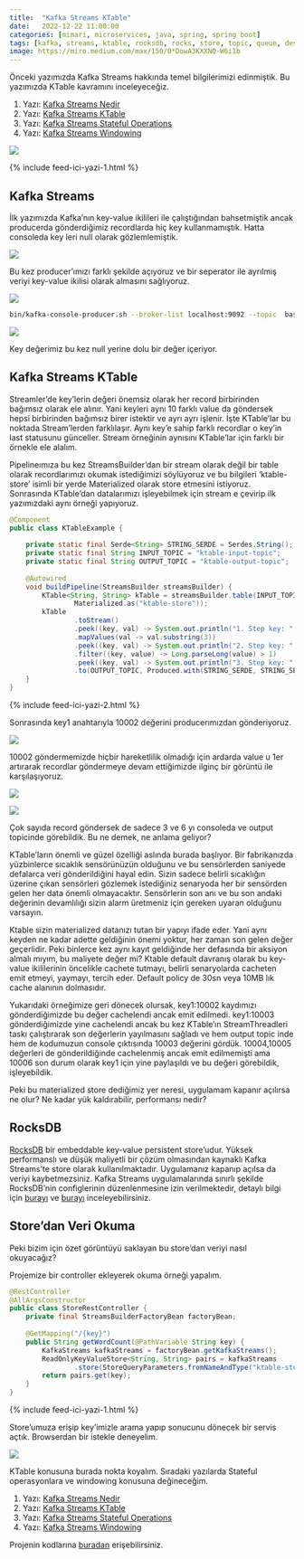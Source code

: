 ```yaml
---
title:  "Kafka Streams KTable"
date:   2022-12-22 11:00:00
categories: [mimari, microservices, java, spring, spring boot]
tags: [kafka, streams, ktable, rocksdb, rocks, store, topic, queue, design, best, practices, service, message broker, design, tasarım, mikroservis, microservice, kubernetes,  türkçe, yazılım, blog, nedir, örnek, nasıl yapılır, mehmet cem yücel]
image: https://miro.medium.com/max/150/0*DowA3KXXNQ-W6i1b
---
```


Önceki yazımızda Kafka Streams hakkında temel bilgilerimizi edinmiştik. Bu yazımızda KTable kavramını inceleyeceğiz.

1.  Yazı:  [Kafka Streams Nedir](https://www.mehmetcemyucel.com/2022/kafka-streams-nedir)
2.  Yazı:  [Kafka Streams KTable](https://www.mehmetcemyucel.com/2022/kafka-streams-ktable)
3.  Yazı:  [Kafka Streams Stateful Operations](https://www.mehmetcemyucel.com/2022/kafka-streams-stateful-operations)
4.  Yazı:  [Kafka Streams Windowing](https://www.mehmetcemyucel.com/2022/kafka-streams-windowing)

![](https://miro.medium.com/max/818/0*DowA3KXXNQ-W6i1b)

{% include feed-ici-yazi-1.html %}


## Kafka Streams

İlk yazımızda Kafka’nın key-value ikilileri ile çalıştığından bahsetmiştik ancak producerda gönderdiğimiz recordlarda hiç key kullanmamıştık. Hatta consoleda key leri null olarak gözlemlemiştik.

![](https://miro.medium.com/max/778/0*aHxoUeVW_l8RW2F7.png)

Bu kez producer’ımızı farklı şekilde açıyoruz ve bir seperator ile ayrılmış veriyi key-value ikilisi olarak almasını sağlıyoruz.

![](https://miro.medium.com/max/1400/1*9krBuC6l5L9JHkJFTQdKQA.png)

```bash
bin/kafka-console-producer.sh --broker-list localhost:9092 --topic  basic-stream-input-topic --property "parse.key=true" --property "key.separator=:"
```

![](https://miro.medium.com/max/1400/1*03YyrrYfnvqTVdWxCt4a-Q.png)

Key değerimiz bu kez null yerine dolu bir değer içeriyor.

## Kafka Streams KTable

Streamler’de key’lerin değeri önemsiz olarak her record birbirinden bağımsız olarak ele alınır. Yani keyleri aynı 10 farklı value da göndersek hepsi birbirinden bağımsız birer istektir ve ayrı ayrı işlenir. İşte KTable’lar bu noktada Stream’lerden farklılaşır. Aynı key’e sahip farklı recordlar o key’in last statusunu günceller. Stream örneğinin aynısını KTable’lar için farklı bir örnekle ele alalım.

Pipelineımıza bu kez StreamsBuilder’dan bir stream olarak değil bir table olarak recordlarımızı okumak istediğimizi söylüyoruz ve bu bilgileri ‘ktable-store’ isimli bir yerde Materialized olarak store etmesini istiyoruz. Sonrasında KTable’dan datalarımızı işleyebilmek için stream e çevirip ilk yazımızdaki aynı örneği yapıyoruz.

```java
@Component  
public class KTableExample {  
  
    private static final Serde<String> STRING_SERDE = Serdes.String();  
    private static final String INPUT_TOPIC = "ktable-input-topic";  
    private static final String OUTPUT_TOPIC = "ktable-output-topic";  
  
    @Autowired  
    void buildPipeline(StreamsBuilder streamsBuilder) {  
        KTable<String, String> kTable = streamsBuilder.table(INPUT_TOPIC, Consumed.with(STRING_SERDE, STRING_SERDE),  
                Materialized.as("ktable-store"));  
        kTable  
                .toStream()  
                .peek((key, val) -> System.out.println("1. Step key: " + key + ", val: " + val))  
                .mapValues(val -> val.substring(3))  
                .peek((key, val) -> System.out.println("2. Step key: " + key + ", val: " + val))  
                .filter((key, value) -> Long.parseLong(value) > 1)  
                .peek((key, val) -> System.out.println("3. Step key: " + key + ", val: " + val))  
                .to(OUTPUT_TOPIC, Produced.with(STRING_SERDE, STRING_SERDE));  
    }  
}
```
{% include feed-ici-yazi-2.html %}


Sonrasında key1 anahtarıyla 10002 değerini producerımızdan gönderiyoruz.

![](https://miro.medium.com/max/1400/1*7OV-mcGqNNfm2C_FCBiF8g.png)

10002 göndermemizde hiçbir hareketlilik olmadığı için ardarda value u 1er artırarak recordlar göndermeye devam ettiğimizde ilginç bir görüntü ile karşılaşıyoruz.

![](https://miro.medium.com/max/1400/1*GRvJfrzq3p2KGQQ22MyIHQ.png)

![](https://miro.medium.com/max/1400/1*VyxCAhD9I6jGJyxS4z86nQ.png)

Çok sayıda record göndersek de sadece 3 ve 6 yı consoleda ve output topicinde görebildik. Bu ne demek, ne anlama geliyor?

KTable’ların önemli ve güzel özelliği aslında burada başlıyor. Bir fabrikanızda yüzbinlerce sıcaklık sensörünüzün olduğunu ve bu sensörlerden saniyede defalarca veri gönderildiğini hayal edin. Sizin sadece belirli sıcaklığın üzerine çıkan sensörleri gözlemek istediğiniz senaryoda her bir sensörden gelen her data önemli olmayacaktır. Sensörlerin son anı ve bu son andaki değerinin devamlılığı sizin alarm üretmeniz için gereken uyaran olduğunu varsayın.

Ktable sizin materialized datanızı tutan bir yapıyı ifade eder. Yani aynı keyden ne kadar adette geldiğinin önemi yoktur, her zaman son gelen değer geçerlidir. Peki binlerce kez aynı kayıt geldiğinde her defasında bir aksiyon almalı mıyım, bu maliyete değer mi? Ktable default davranış olarak bu key-value ikililerinin öncelikle cachete tutmayı, belirli senaryolarda cacheten emit etmeyi, yaymayı, tercih eder. Default policy de 30sn veya 10MB lık cache alanının dolmasıdır.

Yukarıdaki örneğimize geri dönecek olursak, key1:10002 kaydımızı gönderdiğimizde bu değer cachelendi ancak emit edilmedi. key1:10003 gönderdiğimizde yine cachelendi ancak bu kez KTable’ın StreamThreadleri taskı çalıştırarak son değerlerin yayılmasını sağladı ve hem output topic inde hem de kodumuzun console çıktısında 10003 değerini gördük. 10004,10005 değerleri de gönderildiğinde cachelenmiş ancak emit edilmemişti ama 10006 son durum olarak key1 için yine paylaşıldı ve bu değeri görebildik, işleyebildik.

Peki bu materialized store dediğimiz yer neresi, uygulamam kapanır açılırsa ne olur? Ne kadar yük kaldırabilir, performansı nedir?

## RocksDB

[RocksDB](https://github.com/facebook/rocksdb)  bir embeddable key-value persistent store’udur. Yüksek performanslı ve düşük maliyetli bir çözüm olmasından kaynaklı Kafka Streams’te store olarak kullanılmaktadır. Uygulamanız kapanıp açılsa da veriyi kaybetmezsiniz. Kafka Streams uygulamalarında sınırlı şekilde RocksDB’nin configlerinin düzenlenmesine izin verilmektedir, detaylı bilgi için  [burayı](https://medium.com/mehmetcemyucel/confluent.io/blog/how-to-tune-rocksdb-kafka-streams-state-stores-performance/)  ve  [burayı](https://kafka.apache.org/24/documentation/streams/developer-guide/config-streams#rocksdb-config-setter)  inceleyebilirsiniz.

## Store’dan Veri Okuma

Peki bizim için özet görüntüyü saklayan bu store’dan veriyi nasıl okuyacağız?

Projemize bir controller ekleyerek okuma örneği yapalım.

```java
@RestController  
@AllArgsConstructor  
public class StoreRestController {  
    private final StreamsBuilderFactoryBean factoryBean;  
  
    @GetMapping("/{key}")  
    public String getWordCount(@PathVariable String key) {  
        KafkaStreams kafkaStreams = factoryBean.getKafkaStreams();  
        ReadOnlyKeyValueStore<String, String> pairs = kafkaStreams  
                .store(StoreQueryParameters.fromNameAndType("ktable-store", QueryableStoreTypes.keyValueStore()));  
        return pairs.get(key);  
    }  
}
```

{% include feed-ici-yazi-1.html %}


Store’umuza erişip key’imizle arama yapıp sonucunu dönecek bir servis açtık. Browserdan bir istekle deneyelim.

![](https://miro.medium.com/max/1160/1*aPT4chaTaGQ-7_UhQ7DsBA.png)

KTable konusuna burada nokta koyalım. Sıradaki yazılarda Stateful operasyonlara ve windowing konusuna değineceğim.

1.  Yazı:  [Kafka Streams Nedir](https://www.mehmetcemyucel.com/2022/kafka-streams-nedir)
2.  Yazı:  [Kafka Streams KTable](https://www.mehmetcemyucel.com/2022/kafka-streams-ktable)
3.  Yazı:  [Kafka Streams Stateful Operations](https://www.mehmetcemyucel.com/2022/kafka-streams-stateful-operations)
4.  Yazı:  [Kafka Streams Windowing](https://www.mehmetcemyucel.com/2022/kafka-streams-windowing)

Projenin kodlarına  [buradan](https://github.com/mehmetcemyucel/kafka-streams)  erişebilirsiniz.